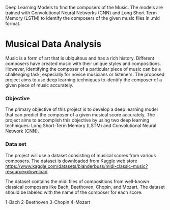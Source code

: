 Deep Learning Models to find the composers of the Music. The models are trained with Convolutional Neural Networks (CNN) and Long Short Term Memory (LSTM) to identify the composers of the given music files in .mid format.

# Musical Data Analysis

Music is a form of art that is ubiquitous and has a rich history. Different composers have created music with their unique styles and compositions. However, identifying the composer of a particular piece of music can be a challenging task, especially for novice musicians or listeners. The proposed project aims to use deep learning techniques to identify the composer of a given piece of music accurately.

### Objective
The primary objective of this project is to develop a deep learning model that can predict the composer of a given musical score accurately. The project aims to accomplish this objective by using two deep learning techniques: Long Short-Term Memory (LSTM) and Convolutional Neural Network (CNN).

### Data set

The project will use a dataset consisting of musical scores from various composers. The dataset is downloaded from Kaggle web store https://www.kaggle.com/datasets/blanderbuss/midi-classic-music?resource=download

The dataset contains the midi files of compositions from well-known classical composers like Bach, Beethoven, Chopin, and Mozart. The dataset should be labeled with the name of the composer for each score.

1-Bach
2-Beethoven
3-Chopin
4-Mozart

